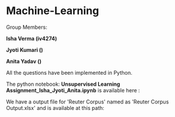 # Machine-Learning

Group Members:

  **Isha Verma (iv4274)** 
  
  **Jyoti Kumari ()**
  
  **Anita Yadav ()**

  


All the questions have been implemented in Python.

The python notebook: **Unsupervised Learning Assignment_Isha_Jyoti_Anita.ipynb** is available here :

We have a output file for 'Reuter Corpus' named as 'Reuter Corpus Output.xlsx' and is available at this path:
